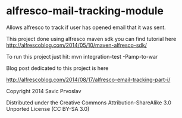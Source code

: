 alfresco-mail-tracking-module
=============================

Allows alfresco to track if user has opened email that it was sent. 

This project done using alfresco maven sdk you can find tutorial here http://alfrescoblog.com/2014/05/10/maven-alfresco-sdk/

To run this project just hit: mvn integration-test -Pamp-to-war


Blog post dedicated to this project is here 

http://alfrescoblog.com/2014/08/17/alfresco-email-tracking-part-i/


Copyright 2014 Savic Prvoslav


Distributed under the Creative Commons Attribution-ShareAlike 3.0 Unported License (CC BY-SA 3.0)
